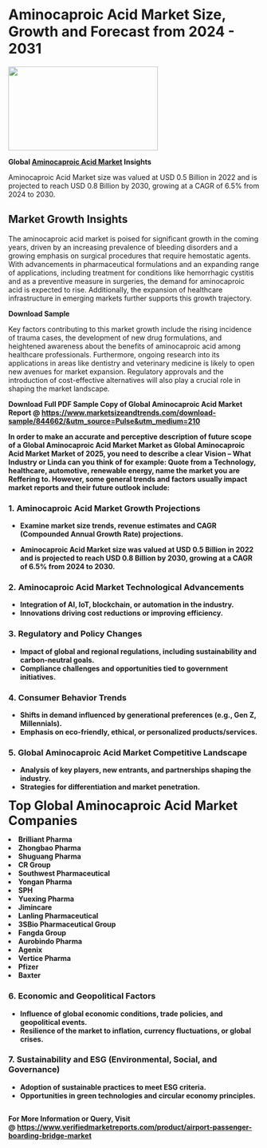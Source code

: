 <H1>Aminocaproic Acid Market Size, Growth and Forecast from 2024 - 2031</H1><img class="aligncenter size-medium wp-image-584254" src="https://thirdeyenews.in/wp-content/uploads/2024/09/Global-Market-Research-300x168.jpeg" alt="" width="300" height="168" /><p><strong>Global&nbsp;<a href="https://www.marketsizeandtrends.com/download-sample/844662/&amp;utm_source=Pulse&amp;utm_medium=210">Aminocaproic Acid Market</a> Insights</strong></p><p>Aminocaproic Acid Market size was valued at USD 0.5 Billion in 2022 and is projected to reach USD 0.8 Billion by 2030, growing at a CAGR of 6.5% from 2024 to 2030.</p><p><h2>Market Growth Insights</h2> <p>The aminocaproic acid market is poised for significant growth in the coming years, driven by an increasing prevalence of bleeding disorders and a growing emphasis on surgical procedures that require hemostatic agents. With advancements in pharmaceutical formulations and an expanding range of applications, including treatment for conditions like hemorrhagic cystitis and as a preventive measure in surgeries, the demand for aminocaproic acid is expected to rise. Additionally, the expansion of healthcare infrastructure in emerging markets further supports this growth trajectory.</p> <p><strong>Download Sample</strong></p> <p>Key factors contributing to this market growth include the rising incidence of trauma cases, the development of new drug formulations, and heightened awareness about the benefits of aminocaproic acid among healthcare professionals. Furthermore, ongoing research into its applications in areas like dentistry and veterinary medicine is likely to open new avenues for market expansion. Regulatory approvals and the introduction of cost-effective alternatives will also play a crucial role in shaping the market landscape.</p> <p><strong></p><p><span class=""><strong>Download Full PDF Sample Copy of Global Aminocaproic Acid Market Report</strong> @ <a href="https://www.marketsizeandtrends.com/download-sample/844662/&amp;utm_source=Pulse&amp;utm_medium=210" target="_blank">https://www.marketsizeandtrends.com/download-sample/844662/&amp;utm_source=Pulse&amp;utm_medium=210</a></span></p><p>In order to make an accurate and perceptive description of future scope of a Global&nbsp;Aminocaproic Acid Market Market as Global&nbsp;Aminocaproic Acid Market Market of 2025, you need to describe a clear Vision &ndash; What Industry or Linda can you think of for example: Quote from a Technology, healthcare, automotive, renewable energy, name the market you are Reffering to. However, some general trends and factors usually impact market reports and their future outlook include:</p><h3>1.&nbsp;<strong>Aminocaproic Acid Market Growth Projections</strong></h3><ul><li>Examine market size trends, revenue estimates and CAGR (Compounded Annual Growth Rate) projections.</li><li><p>Aminocaproic Acid Market size was valued at USD 0.5 Billion in 2022 and is projected to reach USD 0.8 Billion by 2030, growing at a CAGR of 6.5% from 2024 to 2030.</p></li></ul><h3>2.&nbsp;<strong>Aminocaproic Acid Market Technological Advancements</strong></h3><ul><li>Integration of AI, IoT, blockchain, or automation in the industry.</li><li>Innovations driving cost reductions or improving efficiency.</li></ul><h3>3.&nbsp;<strong>Regulatory and Policy Changes</strong></h3><ul><li>Impact of global and regional regulations, including sustainability and carbon-neutral goals.</li><li>Compliance challenges and opportunities tied to government initiatives.</li></ul><h3>4.&nbsp;<strong>Consumer Behavior Trends</strong></h3><ul><li>Shifts in demand influenced by generational preferences (e.g., Gen Z, Millennials).</li><li>Emphasis on eco-friendly, ethical, or personalized products/services.</li></ul><h3>5.&nbsp;<strong>Global Aminocaproic Acid Market Competitive Landscape</strong></h3><ul><li>Analysis of key players, new entrants, and partnerships shaping the industry.</li><li>Strategies for differentiation and market penetration.</li></ul><p data-pm-slice="1 1 []"><span style="color: inherit; font-family: inherit; font-size: 25px;">Top Global Aminocaproic Acid Market Companies</span></p><div class="" data-test-id=""><p><li>Brilliant Pharma</li><li> Zhongbao Pharma</li><li> Shuguang Pharma</li><li> CR Group</li><li> Southwest Pharmaceutical</li><li> Yongan Pharma</li><li> SPH</li><li> Yuexing Pharma</li><li> Jimincare</li><li> Lanling Pharmaceutical</li><li> 3SBio Pharmaceutical Group</li><li> Fangda Group</li><li> Aurobindo Pharma</li><li> Agenix</li><li> Vertice Pharma</li><li> Pfizer</li><li> Baxter</li></p></div><h3>6.&nbsp;<strong>Economic and Geopolitical Factors</strong></h3><ul><li>Influence of global economic conditions, trade policies, and geopolitical events.</li><li>Resilience of the market to inflation, currency fluctuations, or global crises.</li></ul><h3>7.&nbsp;<strong>Sustainability and ESG (Environmental, Social, and Governance)</strong></h3><ul><li>Adoption of sustainable practices to meet ESG criteria.</li><li>Opportunities in green technologies and circular economy principles.</li></ul><h2><strong style="font-size: 14px;">For More Information or Query, Visit @&nbsp;</strong><a style="background-color: #ffffff; font-size: 14px;" href="https://www.marketsizeandtrends.com/report/aminocaproic-acid-market/" target="_blank">https://www.verifiedmarketreports.com/product/airport-passenger-boarding-bridge-market</a></h2>
